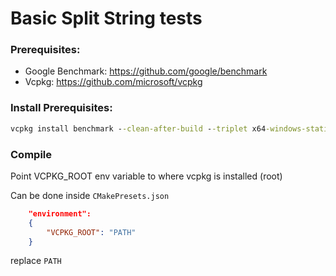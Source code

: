# Basic Split String tests

### Prerequisites: 

* Google Benchmark: https://github.com/google/benchmark
* Vcpkg: https://github.com/microsoft/vcpkg

### Install Prerequisites:
```cmd
vcpkg install benchmark --clean-after-build --triplet x64-windows-static-md
```
### Compile

Point VCPKG_ROOT env variable to where vcpkg is installed (root)

Can be done inside `CMakePresets.json`
          
```json
    "environment":
    {
        "VCPKG_ROOT": "PATH"
    }
```
replace `PATH`

